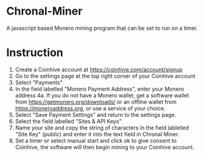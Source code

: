 # Chronal-Miner
A javascript based Monero mining program that can be set to run on a timer.

# Instruction 

1. Create a Coinhive account at https://coinhive.com/account/signup
2. Go to the settings page at the top right corner of your Coinhive account
3. Select "Payments"
4. In the field labelled "Monero Payment Address", enter your Monero address
4a. If you do not have a Monero wallet, get a software wallet from https://getmonero.org/downloads/ or an offline wallet from https://moneroaddress.org, or use a service of your choice.
5. Select "Save Payment Settings" and return to the settings page.
6. Select the field labelled "Sites & API Keys"
7. Name your site and copy the string of characters in the field lablelled "Site Key" (public) and enter it into the text field in Chronal Miner.
8. Set a timer or select manual start and click ok to give consent to Coinhive, the software will then begin mining to your Coinhive account.
